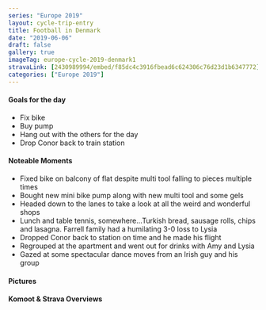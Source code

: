 ```yaml
---
series: "Europe 2019"
layout: cycle-trip-entry
title: Football in Denmark
date: "2019-06-06"
draft: false
gallery: true
imageTag: europe-cycle-2019-denmark1
stravaLink: [2430989994/embed/f85dc4c3916fbead6c624306c76d23d1b6347772]
categories: ["Europe 2019"]
---
```


#### Goals for the day

*   Fix bike
*   Buy pump
*   Hang out with the others for the day
*   Drop Conor back to train station



#### Noteable Moments

*   Fixed bike on balcony of flat despite multi tool falling to pieces multiple times
*   Bought new mini bike pump along with new multi tool and some gels
*   Headed down to the lanes to take a look at all the weird and wonderful shops
*   Lunch and table tennis, somewhere...Turkish bread, sausage rolls, chips and lasagna. Farrell family had a humilating 3-0 loss to Lysia
*   Dropped Conor back to station on time and he made his flight
*   Regrouped at the apartment and went out for drinks with Amy and Lysia
*   Gazed at some spectacular dance moves from an Irish guy and his group

#### Pictures

#### Komoot & Strava Overviews